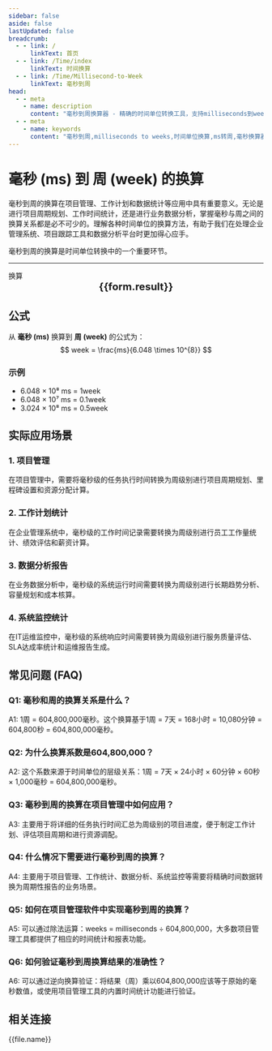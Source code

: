 ```yaml
---
sidebar: false
aside: false
lastUpdated: false
breadcrumb:
  - - link: /
      linkText: 首页
  - - link: /Time/index
      linkText: 时间换算
  - - link: /Time/Millisecond-to-Week
      linkText: 毫秒到周
head:
  - - meta
    - name: description
      content: "毫秒到周换算器 - 精确的时间单位转换工具，支持milliseconds到weeks的快速换算。适用于项目管理、工作计划、数据统计等场景，提供毫秒(ms)、天(day)、周(week)等时间单位的换算关系和实际应用指导。"
  - - meta
    - name: keywords
      content: "毫秒到周,milliseconds to weeks,时间单位换算,ms转周,毫秒换算器,周换算,时间转换,项目管理,工作计划,数据统计,毫秒符号,时间单位,milliseconds,weeks,时间测量,周期计算"
---
```

# 毫秒 (ms) 到 周 (week) 的换算

毫秒到周的换算在项目管理、工作计划和数据统计等应用中具有重要意义。无论是进行项目周期规划、工作时间统计，还是进行业务数据分析，掌握毫秒与周之间的换算关系都是必不可少的。理解各种时间单位的换算方法，有助于我们在处理企业管理系统、项目跟踪工具和数据分析平台时更加得心应手。

毫秒到周的换算是时间单位转换中的一个重要环节。

---
<script setup>
import { onMounted, reactive, inject, ref } from 'vue'
import { NButton,NForm ,NFormItem,NInput,NInputNumber,NSelect,NCard,useMessage,NGrid ,NGi  } from 'naive-ui'
import { defineClientComponent } from 'vitepress'
import { Time } from '../../files';

const convert = inject('convert')

const form = reactive({
  number: null,
  result: '',
  title: '毫秒到周换算器',
  seoKey: [
    '毫秒到周', 'milliseconds to weeks', '时间单位换算', 'ms转周', '毫秒换算器',
    '周换算', '时间转换', '项目管理', '工作计划', '数据统计', '毫秒符号',
    '时间单位', 'milliseconds', 'weeks', '时间测量', '周期计算', '时间换算工具',
    '单位转换器', '时间计算', '毫秒转换', '周期换算', '时间管理', '项目周期',
    '工作时间统计', '业务数据分析', '企业管理系统', '项目跟踪工具', '数据分析平台'
  ]
})

const convertHandler = () => {
  if (form.number !== null && !isNaN(form.number)) {
    const convertedValue = parseFloat(form.number) / 604800000
    form.result = `${form.number}ms = ${convertedValue.toFixed(10)}week`
  } else {
    form.result = '请输入有效的数值。'
  }
}
</script>

<n-form size="large" :model="form">
  <n-form-item label="毫秒 (ms)">
    <n-input-number v-model:value="form.number" placeholder="输入毫秒" style="width: 100%" />
  </n-form-item>
  <n-form-item>
    <n-button type="info" @click="convertHandler" block>换算</n-button>
  </n-form-item>
</n-form>

<n-card :title="form.title" size="small" embedded :bordered="false" hoverable>
  <div  style="text-align:center;font-size:20px;">
    <strong>{{form.result}}</strong>
  </div>
  <template #footer>
    <div style="font-size: 12px; color: #666; margin-top: 10px;">
      <span v-for="(keyword, index) in form.seoKey" :key="index">
        {{ keyword }}<span v-if="index < form.seoKey.length - 1">, </span>
      </span>
    </div>
  </template>
</n-card>

## 公式

从 **毫秒 (ms)** 换算到 **周 (week)** 的公式为：
$$ week = \frac{ms}{6.048 \times 10^{8}} $$

### 示例
- 6.048 × 10⁸ ms = 1week
- 6.048 × 10⁷ ms = 0.1week
- 3.024 × 10⁸ ms = 0.5week

## 实际应用场景

### 1. 项目管理
在项目管理中，需要将毫秒级的任务执行时间转换为周级别进行项目周期规划、里程碑设置和资源分配计算。

### 2. 工作计划统计
在企业管理系统中，毫秒级的工作时间记录需要转换为周级别进行员工工作量统计、绩效评估和薪资计算。

### 3. 数据分析报告
在业务数据分析中，毫秒级的系统运行时间需要转换为周级别进行长期趋势分析、容量规划和成本核算。

### 4. 系统监控统计
在IT运维监控中，毫秒级的系统响应时间需要转换为周级别进行服务质量评估、SLA达成率统计和运维报告生成。

## 常见问题 (FAQ)

### Q1: 毫秒和周的换算关系是什么？
A1: 1周 = 604,800,000毫秒。这个换算基于1周 = 7天 = 168小时 = 10,080分钟 = 604,800秒 = 604,800,000毫秒。

### Q2: 为什么换算系数是604,800,000？
A2: 这个系数来源于时间单位的层级关系：1周 = 7天 × 24小时 × 60分钟 × 60秒 × 1,000毫秒 = 604,800,000毫秒。

### Q3: 毫秒到周的换算在项目管理中如何应用？
A3: 主要用于将详细的任务执行时间汇总为周级别的项目进度，便于制定工作计划、评估项目周期和进行资源调配。

### Q4: 什么情况下需要进行毫秒到周的换算？
A4: 主要用于项目管理、工作统计、数据分析、系统监控等需要将精确时间数据转换为周期性报告的业务场景。

### Q5: 如何在项目管理软件中实现毫秒到周的换算？
A5: 可以通过除法运算：weeks = milliseconds ÷ 604,800,000，大多数项目管理工具都提供了相应的时间统计和报表功能。

### Q6: 如何验证毫秒到周换算结果的准确性？
A6: 可以通过逆向换算验证：将结果（周）乘以604,800,000应该等于原始的毫秒数值，或使用项目管理工具的内置时间统计功能进行验证。
## 相关连接
<n-grid x-gap="12" :cols="2">
  <n-gi v-for="(file, index) in Time" :key="index">
    <n-button
      text
      tag="a"
      :href="file.path"
      type="info"
    >
      {{file.name}}
    </n-button>
  </n-gi>
</n-grid>
